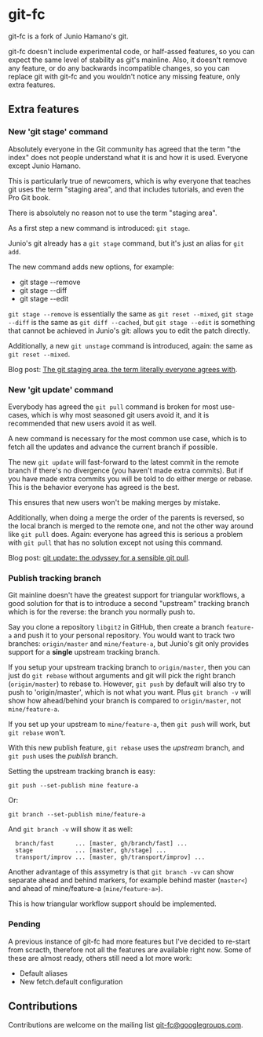 # git-fc

git-fc is a fork of Junio Hamano's git.

git-fc doesn't include experimental code, or half-assed features, so you can
expect the same level of stability as git's mainline. Also, it doesn't remove
any feature, or do any backwards incompatible changes, so you can replace git
with git-fc and you wouldn't notice any missing feature, only extra features.

## Extra features

### New 'git stage' command

Absolutely everyone in the Git community has agreed that the term "the index"
does not people understand what it is and how it is used. Everyone except Junio
Hamano.

This is particularly true of newcomers, which is why everyone that teaches git
uses the term "staging area", and that includes tutorials, and even the Pro Git
book.

There is absolutely no reason not to use the term "staging area".

As a first step a new command is introduced: `git stage`.

Junio's git already has a `git stage` command, but it's just an alias for `git
add`.

The new command adds new options, for example:

 * git stage --remove
 * git stage --diff
 * git stage --edit

`git stage --remove` is essentially the same as `git reset --mixed`,
`git stage --diff` is the same as `git diff --cached`, but `git stage --edit` is
something that cannot be achieved in Junio's git: allows you to edit the patch
directly.

Additionally, a new `git unstage` command is introduced, again: the same as
`git reset --mixed`.

Blog post: [The git staging area, the term literally everyone agrees with](https://felipec.wordpress.com/2021/08/10/git-staging-area-rename/).

### New 'git update' command

Everybody has agreed the `git pull` command is broken for most use-cases, which
is why most seasoned git users avoid it, and it is recommended that new users
avoid it as well.

A new command is necessary for the most common use case, which is to fetch all
the updates and advance the current branch if possible.

The new `git update` will fast-forward to the latest commit in the remote
branch if there's no divergence (you haven't made extra commits). But if you
have made extra commits you will be told to do either merge or rebase. This is
the behavior everyone has agreed is the best.

This ensures that new users won't be making merges by mistake.

Additionally, when doing a merge the order of the parents is reversed, so the
local branch is merged to the remote one, and not the other way around like `git
pull` does. Again: everyone has agreed this is serious a problem with `git
pull` that has no solution except not using this command.

Blog post: [git update: the odyssey for a sensible git pull](https://felipec.wordpress.com/2021/07/05/git-update/).

### Publish tracking branch

Git mainline doesn't have the greatest support for triangular workflows, a good
solution for that is to introduce a second "upstream" tracking branch which is
for the reverse: the branch you normally push to.

Say you clone a repository `libgit2` in GitHub, then create a branch
`feature-a` and push it to your personal repository. You would want to track
two branches: `origin/master` and `mine/feature-a`, but Junio's git only
provides support for a **single** upstream tracking branch.

If you setup your upstream tracking branch to `origin/master`, then you can
just do `git rebase` without arguments and git will pick the right branch
(`origin/master`) to rebase to. However, `git push` by default will also try to
push to 'origin/master', which is not what you want. Plus `git branch -v` will
show how ahead/behind your branch is compared to `origin/master`, not
`mine/feature-a`.

If you set up your upstream to `mine/feature-a`, then `git push` will work, but
`git rebase` won't.

With this new publish feature, `git rebase` uses the _upstream_ branch, and `git
push` uses the _publish_ branch.

Setting the upstream tracking branch is easy:

    git push --set-publish mine feature-a

Or:

    git branch --set-publish mine/feature-a

And `git branch -v` will show it as well:

```
  branch/fast      ... [master, gh/branch/fast] ...
  stage            ... [master, gh/stage] ...
  transport/improv ... [master, gh/transport/improv] ...
```

Another advantage of this assymetry is that `git branch -vv` can show separate
ahead and behind markers, for example behind master (`master<`) and ahead of
mine/feature-a (`mine/feature-a>`).

This is how triangular workflow support should be implemented.

### Pending

A previous instance of git-fc had more features but I've decided to re-start
from scracth, therefore not all the features are available right now. Some of
these are almost ready, others still need a lot more work:

 * Default aliases
 * New fetch.default configuration

## Contributions

Contributions are welcome on the mailing list git-fc@googlegroups.com.
